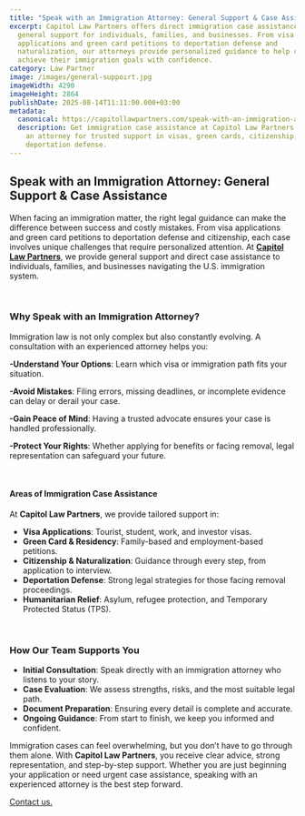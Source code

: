 ```yaml
---
title: "Speak with an Immigration Attorney: General Support & Case Assistance "
excerpt: Capitol Law Partners offers direct immigration case assistance and
  general support for individuals, families, and businesses. From visa
  applications and green card petitions to deportation defense and
  naturalization, our attorneys provide personalized guidance to help clients
  achieve their immigration goals with confidence.
category: Law Partner
image: /images/general-suppoırt.jpg
imageWidth: 4290
imageHeight: 2864
publishDate: 2025-08-14T11:11:00.000+03:00
metadata:
  canonical: https://capitollawpartners.com/speak-with-an-immigration-attorney-general-sport
  description: Get immigration case assistance at Capitol Law Partners. Speak with
    an attorney for trusted support in visas, green cards, citizenship, and
    deportation defense.
---
```

## **Speak with an Immigration Attorney: General Support & Case Assistance** 

When facing an immigration matter, the right legal guidance can make the difference between success and costly mistakes. From visa applications and green card petitions to deportation defense and citizenship, each case involves unique challenges that require personalized attention. At **[Capitol Law Partners](https://capitollawpartners.com/)**, we provide general support and direct case assistance to individuals, families, and businesses navigating the U.S. immigration system. 

 

### **Why Speak with an Immigration Attorney?** 

Immigration law is not only complex but also constantly evolving. A consultation with an experienced attorney helps you: 

**\-Understand Your Options**: Learn which visa or immigration path fits your situation. 

**\-Avoid Mistakes**: Filing errors, missing deadlines, or incomplete evidence can delay or derail your case. 

**\-Gain Peace of Mind**: Having a trusted advocate ensures your case is handled professionally. 

**\-Protect Your Rights**: Whether applying for benefits or facing removal, legal representation can safeguard your future. 

 

#### **Areas of Immigration Case Assistance** 

At **Capitol Law Partners**, we provide tailored support in: 

* **Visa Applications**: Tourist, student, work, and investor visas. 
* **Green Card & Residency**: Family-based and employment-based petitions. 
* **Citizenship & Naturalization**: Guidance through every step, from application to interview. 
* **Deportation Defense**: Strong legal strategies for those facing removal proceedings. 
* **Humanitarian Relief**: Asylum, refugee protection, and Temporary Protected Status (TPS). 

 

### **How Our Team Supports You** 

* **Initial Consultation**: Speak directly with an immigration attorney who listens to your story. 
* **Case Evaluation**: We assess strengths, risks, and the most suitable legal path. 
* **Document Preparation**: Ensuring every detail is complete and accurate. 
* **Ongoing Guidance**: From start to finish, we keep you informed and confident. 

Immigration cases can feel overwhelming, but you don’t have to go through them alone. With **Capitol Law Partners**, you receive clear advice, strong representation, and step-by-step support. Whether you are just beginning your application or need urgent case assistance, speaking with an experienced attorney is the best step forward. 

[Contact us.](https://capitollawpartners.com/contact)
